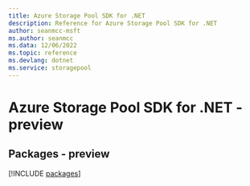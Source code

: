 ```yaml
---
title: Azure Storage Pool SDK for .NET
description: Reference for Azure Storage Pool SDK for .NET
author: seanmcc-msft
ms.author: seanmcc
ms.data: 12/06/2022
ms.topic: reference
ms.devlang: dotnet
ms.service: storagepool
---
```

# Azure Storage Pool SDK for .NET - preview
## Packages - preview
[!INCLUDE [packages](storage-pool-index.md)]